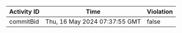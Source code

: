 | Activity ID | Time | Violation |
| --- | --- | --- |
| commitBid | Thu, 16 May 2024 07:37:55 GMT | false |